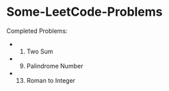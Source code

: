 # Some-LeetCode-Problems
Completed Problems:

* 01. Two Sum
* 09. Palindrome Number
* 13. Roman to Integer
